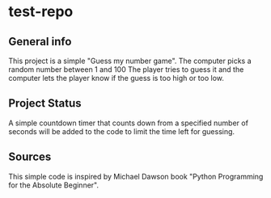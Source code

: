 # test-repo
## General info
This project is a simple "Guess my number game".
The computer picks a random number between 1 and 100
The player tries to guess it and the computer lets the player know if the guess is too high or too low. 
## Project Status
A simple countdown timer that counts down from a specified number of seconds will be added to the code to limit the time left for guessing.
## Sources
This simple code is inspired by Michael Dawson book "Python Programming for the Absolute Beginner".
